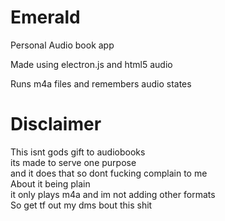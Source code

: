 # Emerald
Personal Audio book app

Made using electron.js and html5 audio

Runs m4a files and remembers audio states

# **Disclaimer**

This isnt gods gift to audiobooks \
its made to serve one purpose\
and it does that so dont fucking complain to me \
About it being plain \
it only plays m4a and im not adding other formats\
So get tf out my dms bout this shit



